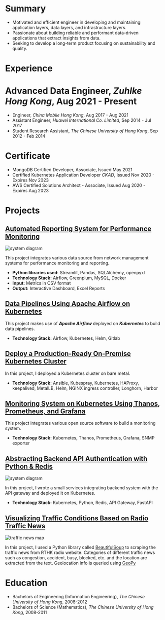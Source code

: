 # Summary
* Motivated and efficient engineer in developing and maintaining application layers, data layers, and infrastructure layers. 
* Passionate about building reliable and performant data-driven applications that extract insights from data. 
* Seeking to develop a long-term product focusing on sustainability and quality.

# Experience
# Advanced Data Engineer, *Zuhlke Hong Kong*, Aug 2021 - Present
* Engineer, *China Mobile Hong Kong*, Aug 2017 - Aug 2021
* Assistant Engineer, *Huawei International Co. Limited*, Sep 2014 - Jul 2017
* Student Research Assistant, *The Chinese University of Hong Kong*, Sep 2012 - Feb 2014

# Certificate
* MongoDB Certified Developer, Associate, Issued May 2021
* Certified Kubernetes Application Developer *CKAD*, Issued Nov 2020 - Expires Nov 2023
* AWS Certified Solutions Architect - Associate, Issued Aug 2020 - Expires Aug 2023

# Projects

## [Automated Reporting System for Performance Monitoring](https://towardsdatascience.com/designing-data-pipeline-system-for-telco-performance-measurement-3fa807dbd009)
![system diagram](https://miro.medium.com/max/700/1*rluN7jmERlImSgtdYoJUEg.png)

This project integrates various data source from network management systems for performance monitoring and reporting.
* **Python libraries used:** Streamlit, Pandas, SQLAlchemy, openpyxl
* **Technology Stack:** Airflow, Greenplum, MySQL, Docker
* **Input:** Metrics in CSV format
* **Output:** Interactive Dashboard, Excel Reports


## [Data Pipelines Using Apache Airflow on Kubernetes](https://towardsdatascience.com/setting-up-data-pipelines-using-apache-airflow-on-kubernetes-4506baea3ce0)

This project makes use of ***Apache Airflow*** deployed on ***Kubernetes*** to build data pipelines.
* **Technology Stack:** Airflow, Kubernetes, Helm, Gitlab

## [Deploy a Production-Ready On-Premise Kubernetes Cluster](https://towardsdatascience.com/deploy-a-production-ready-on-premise-kubernetes-cluster-36a5d62a2109)

In this project, I deployed a Kubernetes cluster on bare metal.
* **Technology Stack:** Ansible, Kubespray, Kubernetes, HAProxy, keepalived, MetalLB, Helm, NGINX ingress controller, Longhorn, Harbor

## [Monitoring System on Kubernetes Using Thanos, Prometheus, and Grafana]()

This project integrates various open source software to build a monitoring system.
* **Technology Stack:** Kubernetes, Thanos, Prometheus, Grafana, SNMP exporter

## [Abstracting Backend API Authentication with Python & Redis](https://towardsdatascience.com/building-small-services-deploying-on-kubernetes-and-integrating-with-api-gateway-4909db4e5282)
![system diagram](https://miro.medium.com/max/554/1*EYo-rMSTy3SLRW5GXONRTQ.png)

In this project, I wrote a small services integrating backend system with the API gateway and deployed it on Kubernetes.
* **Technology Stack:** Kubernetes, Python, Redis, API Gateway, FastAPI

## [Visualizing Traffic Conditions Based on Radio Traffic News](https://towardsdatascience.com/visualizing-traffic-conditions-based-on-radio-traffic-news-67e63eee58b3)
![traffic news map](https://miro.medium.com/max/2736/1*GEMfVemN6UfmMQBj0AboQw.png)

In this project, I used a Python library called [BeautifulSoup](https://www.crummy.com/software/BeautifulSoup/bs4/doc/) to scraping the traffic news from RTHK radio website. Categories of different traffic news such as congestion, accident, busy, blocked, etc. and the location are extracted from the text. Geolocation info is queried using [GeoPy](https://geopy.readthedocs.io/en/stable/)

# Education
* Bachelors of Engineering (Information Engineering), *The Chinese University of Hong Kong*, 2008-2012
* Bachelors of Science (Mathematics), *The Chinese University of Hong Kong*, 2008-2011
